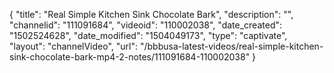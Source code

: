 {
    "title": "Real Simple Kitchen Sink Chocolate Bark",
    "description": "",
    "channelid": "111091684",
    "videoid": "110002038",
    "date_created": "1502524628",
    "date_modified": "1504049173",
    "type": "captivate",
    "layout": "channelVideo",
    "url": "\/bbbusa-latest-videos\/real-simple-kitchen-sink-chocolate-bark-mp4-2-notes\/111091684-110002038"
}